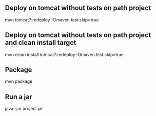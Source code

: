 ## Deploy on tomcat without tests on path project
mvn tomcat7:redeploy -Dmaven.test.skip=true

## Deploy on tomcat without tests on path project and clean install target
mvn clean install tomcat7:redeploy -Dmaven.test.skip=true


## Package
mvn package

## Run a jar
 java -jar project.jar

